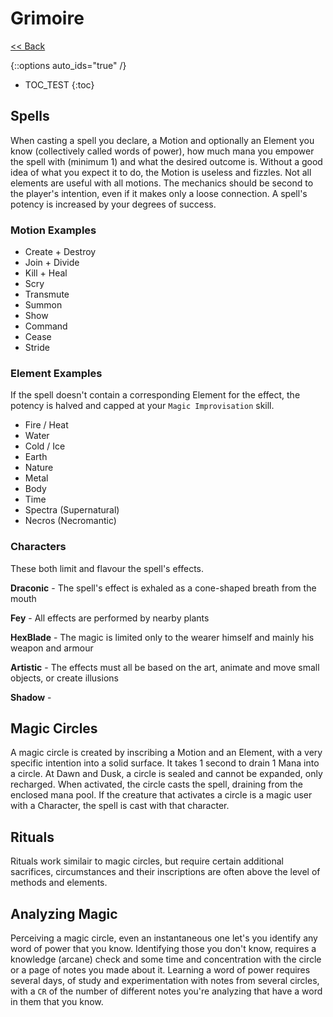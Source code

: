 # Grimoire

[<< Back](../)

{::options auto_ids="true" /}

- TOC_TEST
{:toc}

## Spells

When casting a spell you declare,
a Motion and optionally an Element you know (collectively called words of power),
how much mana you empower the spell with (minimum 1) and what the desired outcome is.
Without a good idea of what you expect it to do,
the Motion is useless and fizzles.
Not all elements are useful with all motions.
The mechanics should be second to the player's intention,
even if it makes only a loose connection.
A spell's potency is increased by your degrees of success.

### Motion Examples

- Create + Destroy
- Join + Divide
- Kill + Heal
- Scry
- Transmute
- Summon
- Show
- Command
- Cease
- Stride

### Element Examples

If the spell doesn't contain a corresponding Element for the effect,
the potency is halved and capped at your `Magic Improvisation` skill.

- Fire / Heat
- Water
- Cold / Ice
- Earth
- Nature
- Metal
- Body
- Time
- Spectra (Supernatural)
- Necros (Necromantic)

### Characters

These both limit and flavour the spell's effects.

**Draconic** - The spell's effect is exhaled as a cone-shaped breath from the mouth

**Fey** - All effects are performed by nearby plants

**HexBlade** - The magic is limited only to the wearer himself and mainly his weapon and armour

**Artistic** - The effects must all be based on the art, animate and move small objects, or create illusions

**Shadow** -

## Magic Circles

A magic circle is created by inscribing a Motion and an Element, with a very specific intention into a solid surface.
It takes 1 second to drain 1 Mana into a circle.
At Dawn and Dusk, a circle is sealed and cannot be expanded, only recharged.
When activated, the circle casts the spell, draining from the enclosed mana pool.
If the creature that activates a circle is a magic user with a Character, the spell is cast with that character.

## Rituals

Rituals work similair to magic circles, but require certain additional sacrifices, circumstances and their inscriptions are often above the level of methods and elements.

## Analyzing Magic

Perceiving a magic circle, even an instantaneous one let's you identify any word of power that you know.
Identifying those you don't know, requires a knowledge (arcane) check and some time and concentration with the circle or a page of notes you made about it.
Learning a word of power requires several days, of study and experimentation with notes from several circles,
with a `CR` of the number of different notes you're analyzing that have a word in them that you know.
